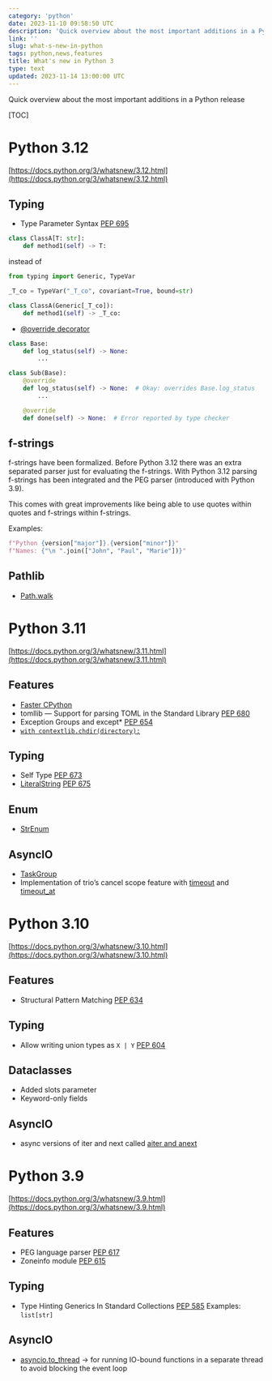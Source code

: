 ```yaml
---
category: 'python'
date: 2023-11-10 09:58:50 UTC
description: 'Quick overview about the most important additions in a Python release'
link: ''
slug: what-s-new-in-python
tags: python,news,features
title: What's new in Python 3
type: text
updated: 2023-11-14 13:00:00 UTC
---
```

Quick overview about the most important additions in a Python release

[TOC]

<!-- TEASER_END -->

# Python 3.12

[https://docs.python.org/3/whatsnew/3.12.html](https://docs.python.org/3/whatsnew/3.12.html)

## Typing

* Type Parameter Syntax [PEP 695](https://peps.python.org/pep-0695/)
```python
class ClassA[T: str]:
    def method1(self) -> T:
```
instead of
```python
from typing import Generic, TypeVar

_T_co = TypeVar("_T_co", covariant=True, bound=str)

class ClassA(Generic[_T_co]):
    def method1(self) -> _T_co:
```

* [@override decorator](https://docs.python.org/3/library/typing.html#typing.override)

```python
class Base:
    def log_status(self) -> None:
        ...

class Sub(Base):
    @override
    def log_status(self) -> None:  # Okay: overrides Base.log_status
        ...

    @override
    def done(self) -> None:  # Error reported by type checker
```

## f-strings

f-strings have been formalized. Before Python 3.12 there was an extra separated
parser just for evaluating the f-strings. With Python 3.12 parsing f-strings has
been integrated and the PEG parser (introduced with Python 3.9).

This comes with great improvements like being able to use quotes within quotes
and f-strings within f-strings.

Examples:

```python
f"Python {version["major"]}.{version["minor"]}"
f"Names: {"\n ".join(["John", "Paul", "Marie"])}"
```

## Pathlib

* [Path.walk](https://docs.python.org/3/library/pathlib.html#pathlib.Path.walk)

# Python 3.11

[https://docs.python.org/3/whatsnew/3.11.html](https://docs.python.org/3/whatsnew/3.11.html)

## Features
* [Faster CPython](https://docs.python.org/3/whatsnew/3.11.html#faster-cpython)
* tomllib — Support for parsing TOML in the Standard Library [PEP 680](https://peps.python.org/pep-0680/)
* Exception Groups and except* [PEP 654](https://peps.python.org/pep-0654/)
* [`with contextlib.chdir(directory):` ](https://docs.python.org/3/library/contextlib.html#contextlib.chdir)

## Typing
*  Self Type [PEP 673](https://peps.python.org/pep-0673/)
*  [LiteralString](https://docs.python.org/3/library/typing.html#typing.LiteralString) [PEP 675](https://peps.python.org/pep-0675/)

## Enum
* [StrEnum](https://docs.python.org/3/library/enum.html#enum.StrEnum)

## AsyncIO
* [TaskGroup](https://docs.python.org/3/library/asyncio-task.html#asyncio.TaskGroup)
* Implementation of trio’s cancel scope feature with [timeout](https://docs.python.org/3.11/library/asyncio-task.html#asyncio.timeout) and [timeout_at](https://docs.python.org/3.11/library/asyncio-task.html#asyncio.timeout_at)

# Python 3.10

[https://docs.python.org/3/whatsnew/3.10.html](https://docs.python.org/3/whatsnew/3.10.html)

## Features
* Structural Pattern Matching [PEP 634]()

## Typing
* Allow writing union types as `X | Y` [PEP 604](https://peps.python.org/pep-0604/)

## Dataclasses
* Added slots parameter
* Keyword-only fields

## AsyncIO
* async versions of iter and next called [aiter and anext](https://github.com/python/cpython/issues/76042)

# Python 3.9

[https://docs.python.org/3/whatsnew/3.9.html](https://docs.python.org/3/whatsnew/3.9.html)

## Features
* PEG language parser [PEP 617](https://peps.python.org/pep-0617/)
* Zoneinfo module [PEP 615](https://peps.python.org/pep-0615/)

## Typing
* Type Hinting Generics In Standard Collections [PEP 585](https://peps.python.org/pep-0585/)
	Examples: `list[str]`

## AsyncIO
* [asyncio.to_thread](https://docs.python.org/3/library/asyncio-task.html#asyncio.to_thread) -> for running IO-bound functions in a separate thread to avoid blocking the event loop
